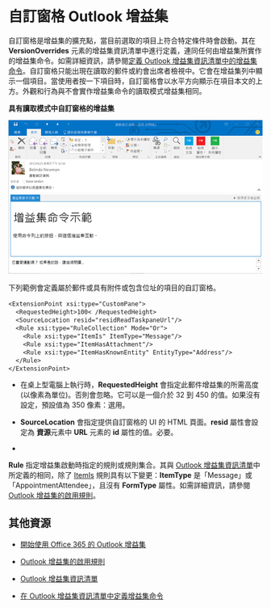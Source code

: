 
# <a name="custom-pane-outlook-add-ins"></a>自訂窗格 Outlook 增益集

自訂窗格是增益集的擴充點，當目前選取的項目上符合特定條件時會啟動。其在 **VersionOverrides** 元素的增益集資訊清單中進行定義，連同任何由增益集所實作的增益集命令。如需詳細資訊，請參閱[定義 Outlook 增益集資訊清單中的增益集命令](../outlook/manifests/define-add-in-commands.md)。自訂窗格只能出現在讀取的郵件或約會出席者檢視中。它會在增益集列中顯示一個項目。當使用者按一下項目時，自訂窗格會以水平方向顯示在項目本文的上方。外觀和行為與不會實作增益集命令的讀取模式增益集相同。

**具有讀取模式中自訂窗格的增益集**

![顯示郵件閱讀表單中的自訂窗格。](../../images/c585ab0a-6c33-42d0-a20f-5deb8b54f480.png)

下列範例會定義屬於郵件或具有附件或包含位址的項目的自訂窗格。 



```
<ExtensionPoint xsi:type="CustomPane">
  <RequestedHeight>100< /RequestedHeight> 
  <SourceLocation resid="residReadTaskpaneUrl"/>
  <Rule xsi:type="RuleCollection" Mode="Or">
    <Rule xsi:type="ItemIs" ItemType="Message"/>
    <Rule xsi:type="ItemHasAttachment"/>
    <Rule xsi:type="ItemHasKnownEntity" EntityType="Address"/>
  </Rule>
</ExtensionPoint>
```



-  在桌上型電腦上執行時，**RequestedHeight** 會指定此郵件增益集的所需高度 (以像素為單位)。否則會忽略。它可以是一個介於 32 到 450 的值。如果沒有設定，預設值為 350 像素：選用。
    
-  **SourceLocation** 會指定提供自訂窗格的 UI 的 HTML 頁面。**resid** 屬性會設定為 **資源**元素中 **URL** 元素的 **id** 屬性的值。必要。
    
-  

  **Rule** 指定增益集啟動時指定的規則或規則集合。其與 [Outlook 增益集資訊清單](../outlook/manifests/manifests.md)中所定義的相同，除了 [ItemIs](http://msdn.microsoft.com/en-us/library/f7dac4a3-1574-9671-1eda-47f092390669%28Office.15%29.aspx) 規則具有以下變更：**ItemType** 是「Message」或「AppointmentAttendee」，且沒有 **FormType** 屬性。如需詳細資訊，請參閱 [Outlook 增益集的啟用規則](../outlook/manifests/activation-rules.md)。
    

## <a name="additional-resources"></a>其他資源



- [開始使用 Office 365 的 Outlook 增益集](https://dev.outlook.com/MailAppsGettingStarted)
    
- [Outlook 增益集的啟用規則](../outlook/manifests/activation-rules.md)
    
- [Outlook 增益集資訊清單](../outlook/manifests/manifests.md)
    
- [在 Outlook 增益集資訊清單中定義增益集命令](../outlook/manifests/define-add-in-commands.md)
    
